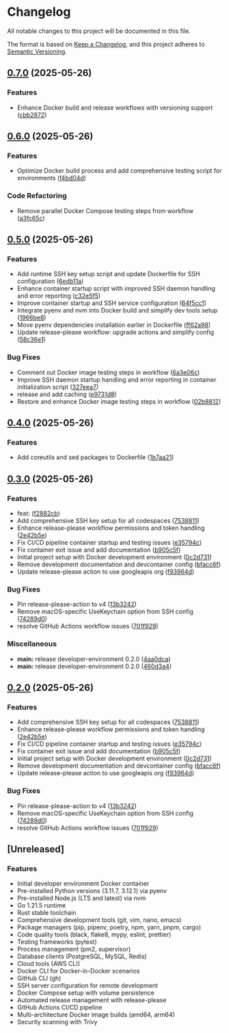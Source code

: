 # Changelog

All notable changes to this project will be documented in this file.

The format is based on [Keep a Changelog](https://keepachangelog.com/en/1.0.0/),
and this project adheres to [Semantic Versioning](https://semver.org/spec/v2.0.0.html).

## [0.7.0](https://github.com/FrancisVarga/spielen-devcontainer/compare/developer-environment-v0.6.0...developer-environment-v0.7.0) (2025-05-26)


### Features

* Enhance Docker build and release workflows with versioning support ([cbb2872](https://github.com/FrancisVarga/spielen-devcontainer/commit/cbb28725dab8a48a4fe67afd3fad8ed6169c48d7))

## [0.6.0](https://github.com/FrancisVarga/spielen-devcontainer/compare/developer-environment-v0.5.0...developer-environment-v0.6.0) (2025-05-26)


### Features

* Optimize Docker build process and add comprehensive testing script for environments ([f4bd04d](https://github.com/FrancisVarga/spielen-devcontainer/commit/f4bd04dacfd63c1a25a71c0ddcceb69544a528ec))


### Code Refactoring

* Remove parallel Docker Compose testing steps from workflow ([a3fc65c](https://github.com/FrancisVarga/spielen-devcontainer/commit/a3fc65cf25e13ef00aabd457057ef83ca2d64960))

## [0.5.0](https://github.com/FrancisVarga/spielen-devcontainer/compare/developer-environment-v0.4.0...developer-environment-v0.5.0) (2025-05-26)


### Features

* Add runtime SSH key setup script and update Dockerfile for SSH configuration ([6edb11a](https://github.com/FrancisVarga/spielen-devcontainer/commit/6edb11a4e9c6e2bcc21af8a986beedb516d3a8a3))
* Enhance container startup script with improved SSH daemon handling and error reporting ([c32e5f5](https://github.com/FrancisVarga/spielen-devcontainer/commit/c32e5f55afe18b15d4a1a89316a757f474879661))
* Improve container startup and SSH service configuration ([64f5cc1](https://github.com/FrancisVarga/spielen-devcontainer/commit/64f5cc1d8607fb9b3fa48b4842ba587d3209e3ae))
* Integrate pyenv and nvm into Docker build and simplify dev tools setup ([1966be8](https://github.com/FrancisVarga/spielen-devcontainer/commit/1966be800e2ee75b621f0db5ca07321d1c446d34))
* Move pyenv dependencies installation earlier in Dockerfile ([ff62a98](https://github.com/FrancisVarga/spielen-devcontainer/commit/ff62a98b493fcad33a2bf97e3e9fa0a0f5472194))
* Update release-please workflow: upgrade actions and simplify config ([58c36e1](https://github.com/FrancisVarga/spielen-devcontainer/commit/58c36e1efb2846d8f78b7ab3b332b2055af36154))


### Bug Fixes

* Comment out Docker image testing steps in workflow ([6a3e06c](https://github.com/FrancisVarga/spielen-devcontainer/commit/6a3e06cd93f1585ca2ae4542de7a81b52f7ae770))
* Improve SSH daemon startup handling and error reporting in container initialization script ([327eea7](https://github.com/FrancisVarga/spielen-devcontainer/commit/327eea7a4b18a4a6560994506720686ea08e1237))
* release and add caching ([e9731d8](https://github.com/FrancisVarga/spielen-devcontainer/commit/e9731d84d5edc3f5826eea97b3191d581a7a7b19))
* Restore and enhance Docker image testing steps in workflow ([02b8812](https://github.com/FrancisVarga/spielen-devcontainer/commit/02b8812090a44eafdc20e66c6e072bbc4f403552))

## [0.4.0](https://github.com/FrancisVarga/spielen-devcontainer/compare/developer-environment-v0.3.0...developer-environment-v0.4.0) (2025-05-26)


### Features

* Add coreutils and sed packages to Dockerfile ([1b7aa21](https://github.com/FrancisVarga/spielen-devcontainer/commit/1b7aa21a22f9739fd6edfe55e7a88dbbf3600065))

## [0.3.0](https://github.com/FrancisVarga/spielen-devcontainer/compare/developer-environment-v0.2.0...developer-environment-v0.3.0) (2025-05-26)


### Features

* feat:  ([f2882cb](https://github.com/FrancisVarga/spielen-devcontainer/commit/f2882cb2c242c4bfa229897abd4223b4424fe302))
* Add comprehensive SSH key setup for all codespaces ([7538811](https://github.com/FrancisVarga/spielen-devcontainer/commit/7538811ee84768a15f07cda93cbdc05e44e3a6b6))
* Enhance release-please workflow permissions and token handling ([2e42b5e](https://github.com/FrancisVarga/spielen-devcontainer/commit/2e42b5ee4e1abdc39804a48c4d629cae8037d981))
* Fix CI/CD pipeline container startup and testing issues ([e35794c](https://github.com/FrancisVarga/spielen-devcontainer/commit/e35794c0807d02441b85c33fe5a803252dc2c59a))
* Fix container exit issue and add documentation ([b905c5f](https://github.com/FrancisVarga/spielen-devcontainer/commit/b905c5f0faf36cb4b36515401587300be04a78e6))
* Initial project setup with Docker development environment ([0c2d731](https://github.com/FrancisVarga/spielen-devcontainer/commit/0c2d7319530b677f103b64edcfdd6e3b52917a94))
* Remove development documentation and devcontainer config ([bfacc6f](https://github.com/FrancisVarga/spielen-devcontainer/commit/bfacc6feebc50f457ddb8d75dd7718b58738dbe1))
* Update release-please action to use googleapis org ([f93964d](https://github.com/FrancisVarga/spielen-devcontainer/commit/f93964da04fbada675c894827ce5094a3116f066))


### Bug Fixes

* Pin release-please-action to v4 ([13b3242](https://github.com/FrancisVarga/spielen-devcontainer/commit/13b3242fb586f27d900fb54677318a3e281217a5))
* Remove macOS-specific UseKeychain option from SSH config ([74289d0](https://github.com/FrancisVarga/spielen-devcontainer/commit/74289d03614d18ffa79f26b43d7787965c999060))
* resolve GitHub Actions workflow issues ([701f929](https://github.com/FrancisVarga/spielen-devcontainer/commit/701f929b4bf2ff10ce927216f364a66bf043863b))


### Miscellaneous

* **main:** release developer-environment 0.2.0 ([4aa0dca](https://github.com/FrancisVarga/spielen-devcontainer/commit/4aa0dca76390046954fb1d3bb639a1840fc2550f))
* **main:** release developer-environment 0.2.0 ([460d3a4](https://github.com/FrancisVarga/spielen-devcontainer/commit/460d3a48db40704d81eb4c6aceac90a4f29119ae))

## [0.2.0](https://github.com/FrancisVarga/spielen-devcontainer/compare/developer-environment-v0.1.0...developer-environment-v0.2.0) (2025-05-26)


### Features

* Add comprehensive SSH key setup for all codespaces ([7538811](https://github.com/FrancisVarga/spielen-devcontainer/commit/7538811ee84768a15f07cda93cbdc05e44e3a6b6))
* Enhance release-please workflow permissions and token handling ([2e42b5e](https://github.com/FrancisVarga/spielen-devcontainer/commit/2e42b5ee4e1abdc39804a48c4d629cae8037d981))
* Fix CI/CD pipeline container startup and testing issues ([e35794c](https://github.com/FrancisVarga/spielen-devcontainer/commit/e35794c0807d02441b85c33fe5a803252dc2c59a))
* Fix container exit issue and add documentation ([b905c5f](https://github.com/FrancisVarga/spielen-devcontainer/commit/b905c5f0faf36cb4b36515401587300be04a78e6))
* Initial project setup with Docker development environment ([0c2d731](https://github.com/FrancisVarga/spielen-devcontainer/commit/0c2d7319530b677f103b64edcfdd6e3b52917a94))
* Remove development documentation and devcontainer config ([bfacc6f](https://github.com/FrancisVarga/spielen-devcontainer/commit/bfacc6feebc50f457ddb8d75dd7718b58738dbe1))
* Update release-please action to use googleapis org ([f93964d](https://github.com/FrancisVarga/spielen-devcontainer/commit/f93964da04fbada675c894827ce5094a3116f066))


### Bug Fixes

* Pin release-please-action to v4 ([13b3242](https://github.com/FrancisVarga/spielen-devcontainer/commit/13b3242fb586f27d900fb54677318a3e281217a5))
* Remove macOS-specific UseKeychain option from SSH config ([74289d0](https://github.com/FrancisVarga/spielen-devcontainer/commit/74289d03614d18ffa79f26b43d7787965c999060))
* resolve GitHub Actions workflow issues ([701f929](https://github.com/FrancisVarga/spielen-devcontainer/commit/701f929b4bf2ff10ce927216f364a66bf043863b))

## [Unreleased]

### Features
- Initial developer environment Docker container
- Pre-installed Python versions (3.11.7, 3.12.1) via pyenv
- Pre-installed Node.js (LTS and latest) via nvm
- Go 1.21.5 runtime
- Rust stable toolchain
- Comprehensive development tools (git, vim, nano, emacs)
- Package managers (pip, pipenv, poetry, npm, yarn, pnpm, cargo)
- Code quality tools (black, flake8, mypy, eslint, prettier)
- Testing frameworks (pytest)
- Process management (pm2, supervisor)
- Database clients (PostgreSQL, MySQL, Redis)
- Cloud tools (AWS CLI)
- Docker CLI for Docker-in-Docker scenarios
- GitHub CLI (gh)
- SSH server configuration for remote development
- Docker Compose setup with volume persistence
- Automated release management with release-please
- GitHub Actions CI/CD pipeline
- Multi-architecture Docker image builds (amd64, arm64)
- Security scanning with Trivy
